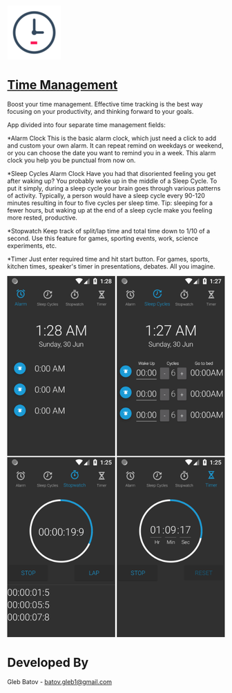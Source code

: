 <p align="left">
  <img src="https://github.com/glebbatov/TimeManagement/blob/master/icon512.png?" width="125">
  <a target="_blank" href="https://play.google.com/store/apps/details?id=com.GB.TimeManagement"><h1>Time Management</h1></a>
<p>
  
Boost your time management. Effective time tracking is the best way focusing on your productivity, and thinking forward to your goals.


App divided into four separate time management fields:

*Alarm Clock
This is the basic alarm clock, which just need a click to add and custom your own alarm. It can repeat remind on weekdays or weekend, or you can choose the date you want to remind you in a week. This alarm clock you help you be punctual from now on.

*Sleep Cycles Alarm Clock
Have you had that disoriented feeling you get after waking up? You probably woke up in the middle of a Sleep Cycle. To put it simply, during a sleep cycle your brain goes through various patterns of activity. Typically, a person would have a sleep cycle every 90-120 minutes resulting in four to five cycles per sleep time. Tip: sleeping for a fewer hours, but waking up at the end of a sleep cycle make you feeling more rested, productive. 

*Stopwatch
Keep track of split/lap time and total time down to 1/10 of a second. Use this feature for games, sporting events, work, science experiments, etc.

*Timer
Just enter required time and hit start button. For games, sports, kitchen times, speaker's timer in presentations, debates. All you imagine.

<p>
<p align="center">
  <img src="https://github.com/glebbatov/TimeManagement/blob/master/1.png" width="250">
  <img src="https://github.com/glebbatov/TimeManagement/blob/master/2.png" width="250">
  <img src="https://github.com/glebbatov/TimeManagement/blob/master/3.png" width="250">
  <img src="https://github.com/glebbatov/TimeManagement/blob/master/4.png" width="250">
</p>

# Developed By
Gleb Batov - batov.gleb1@gmail.com
